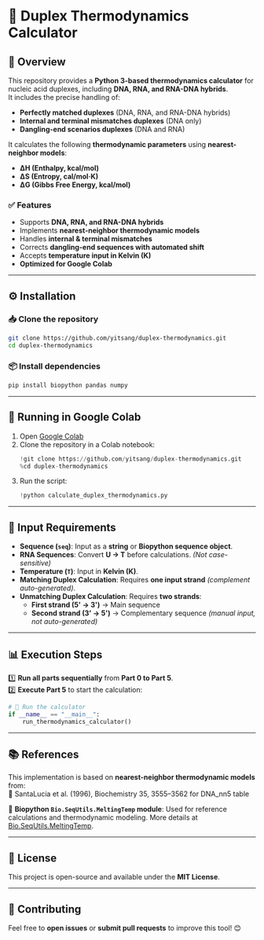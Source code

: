 # 📌 Duplex Thermodynamics Calculator

## 🔬 Overview  
This repository provides a **Python 3-based thermodynamics calculator** for nucleic acid duplexes, including **DNA, RNA, and RNA-DNA hybrids**.  
It includes the precise handling of:

- **Perfectly matched duplexes** (DNA, RNA, and RNA-DNA hybrids)
- **Internal and terminal mismatches duplexes** (DNA only)
- **Dangling-end scenarios duplexes** (DNA and RNA)

It calculates the following **thermodynamic parameters** using **nearest-neighbor models**:

- **ΔH (Enthalpy, kcal/mol)**
- **ΔS (Entropy, cal/mol·K)**
- **ΔG (Gibbs Free Energy, kcal/mol)**

### ✅ Features  
- Supports **DNA, RNA, and RNA-DNA hybrids**
- Implements **nearest-neighbor thermodynamic models**
- Handles **internal & terminal mismatches**
- Corrects **dangling-end sequences with automated shift**
- Accepts **temperature input in Kelvin (K)**
- **Optimized for Google Colab**

---

## ⚙️ Installation  

### **📥 Clone the repository**  
```bash
git clone https://github.com/yitsang/duplex-thermodynamics.git
cd duplex-thermodynamics
```

### **📦 Install dependencies**  
```bash
pip install biopython pandas numpy
```

---

## 🚀 Running in Google Colab  

1. Open [Google Colab](https://colab.research.google.com/)  
2. Clone the repository in a Colab notebook:  
   ```python
   !git clone https://github.com/yitsang/duplex-thermodynamics.git
   %cd duplex-thermodynamics
   ```
3. Run the script:  
   ```python
   !python calculate_duplex_thermodynamics.py
   ```

---

## 🔢 Input Requirements  
- **Sequence (`seq`)**: Input as a **string** or **Biopython sequence object**.  
- **RNA Sequences**: Convert **U → T** before calculations. *(Not case-sensitive)*  
- **Temperature (`T`)**: Input in **Kelvin (K)**.  
- **Matching Duplex Calculation**: Requires **one input strand** *(complement auto-generated)*.  
- **Unmatching Duplex Calculation**: Requires **two strands**:  
  - **First strand (5' → 3')** → Main sequence  
  - **Second strand (3' → 5')** → Complementary sequence *(manual input, not auto-generated)*  

---

## 📊 Execution Steps  
1️⃣ **Run all parts sequentially** from **Part 0 to Part 5**.  
2️⃣ **Execute Part 5** to start the calculation:  
   ```python
   # 🔹 Run the calculator
   if __name__ == "__main__":
       run_thermodynamics_calculator()
   ```

---

## 📚 References  
This implementation is based on **nearest-neighbor thermodynamic models** from:   
📖 SantaLucia et al. (1996), Biochemistry 35, 3555–3562 for DNA_nn5 table

📖 **Biopython `Bio.SeqUtils.MeltingTemp` module**: Used for reference calculations and thermodynamic modeling. More details at [Bio.SeqUtils.MeltingTemp](https://biopython.org/docs/1.75/api/Bio.SeqUtils.MeltingTemp.html).  
 
---

## 📜 License  
This project is open-source and available under the **MIT License**.  

---

## 🤝 Contributing  
Feel free to **open issues** or **submit pull requests** to improve this tool! 😊   



